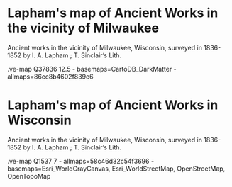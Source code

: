 # Lapham's map of Ancient Works in the vicinity of Milwaukee

Ancient works in the vicinity of Milwaukee, Wisconsin, surveyed in 1836-1852 by I. A. Lapham ; T. Sinclair’s Lith.

.ve-map Q37836 12.5
    - basemaps=CartoDB_DarkMatter
    - allmaps=86cc8b4602f839e6
    
    
    
# Lapham's map of Ancient Works in Wisconsin

Ancient works in the vicinity of Milwaukee, Wisconsin, surveyed in 1836-1852 by I. A. Lapham ; T. Sinclair’s Lith.

.ve-map Q1537 7
    - allmaps=58c46d32c54f3696
    - basemaps=Esri_WorldGrayCanvas, Esri_WorldStreetMap, OpenStreetMap, OpenTopoMap
    
